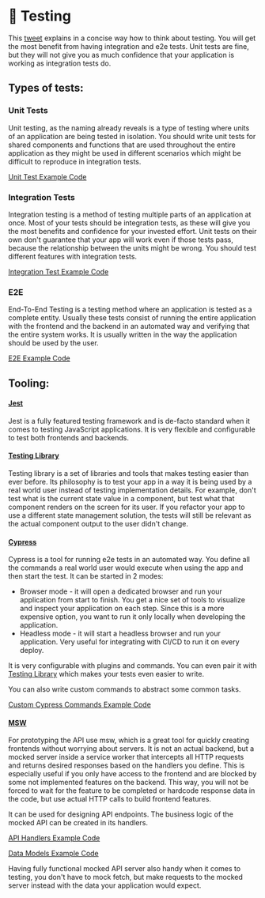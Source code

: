 # 🧪 Testing

This [tweet](https://twitter.com/rauchg/status/807626710350839808) explains in a concise way how to think about testing. You will get the most benefit from having integration and e2e tests. Unit tests are fine, but they will not give you as much confidence that your application is working as integration tests do.

## Types of tests:

### Unit Tests

Unit testing, as the naming already reveals is a type of testing where units of an application are being tested in isolation.
You should write unit tests for shared components and functions that are used throughout the entire application as they might be used in different scenarios which might be difficult to reproduce in integration tests.

[Unit Test Example Code](../src/components/Elements/ConfirmationDialog/__tests__/ConfirmationDialog.test.tsx)

### Integration Tests

Integration testing is a method of testing multiple parts of an application at once.
Most of your tests should be integration tests, as these will give you the most benefits and confidence for your invested effort. Unit tests on their own don't guarantee that your app will work even if those tests pass, because the relationship between the units might be wrong. You should test different features with integration tests.

[Integration Test Example Code](../src/features/discussions/routes/__tests__/Discussion.test.tsx)

### E2E

End-To-End Testing is a testing method where an application is tested as a complete entity.
Usually these tests consist of running the entire application with the frontend and the backend in an automated way and verifying that the entire system works. It is usually written in the way the application should be used by the user.

[E2E Example Code](../cypress/integration/smoke.ts)

## Tooling:

#### [Jest](https://jestjs.io/)

Jest is a fully featured testing framework and is de-facto standard when it comes to testing JavaScript applications. It is very flexible and configurable to test both frontends and backends.

#### [Testing Library](https://testing-library.com/)

Testing library is a set of libraries and tools that makes testing easier than ever before. Its philosophy is to test your app in a way it is being used by a real world user instead of testing implementation details. For example, don't test what is the current state value in a component, but test what that component renders on the screen for its user. If you refactor your app to use a different state management solution, the tests will still be relevant as the actual component output to the user didn't change.

#### [Cypress](https://www.cypress.io/)

Cypress is a tool for running e2e tests in an automated way.
You define all the commands a real world user would execute when using the app and then start the test. It can be started in 2 modes:

- Browser mode - it will open a dedicated browser and run your application from start to finish. You get a nice set of tools to visualize and inspect your application on each step. Since this is a more expensive option, you want to run it only locally when developing the application.
- Headless mode - it will start a headless browser and run your application. Very useful for integrating with CI/CD to run it on every deploy.

It is very configurable with plugins and commands. You can even pair it with [Testing Library](https://testing-library.com/docs/cypress-testing-library/intro/) which makes your tests even easier to write.

You can also write custom commands to abstract some common tasks.

[Custom Cypress Commands Example Code](../cypress/support/commands.ts)

#### [MSW](https://mswjs.io)

For prototyping the API use msw, which is a great tool for quickly creating frontends without worrying about servers. It is not an actual backend, but a mocked server inside a service worker that intercepts all HTTP requests and returns desired responses based on the handlers you define. This is especially useful if you only have access to the frontend and are blocked by some not implemented features on the backend. This way, you will not be forced to wait for the feature to be completed or hardcode response data in the code, but use actual HTTP calls to build frontend features.

It can be used for designing API endpoints. The business logic of the mocked API can be created in its handlers.

[API Handlers Example Code](../src/test/server/handlers/auth.ts)

[Data Models Example Code](../src/test/server/db.ts)

Having fully functional mocked API server also handy when it comes to testing, you don't have to mock fetch, but make requests to the mocked server instead with the data your application would expect.
